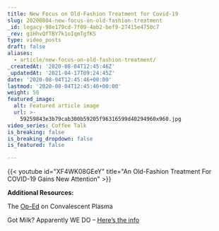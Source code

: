 ```yaml
---
title: New Focus on Old-Fashion Treatment for Covid-19
slug: 20200804-new-focus-on-old-fashion-treatment
_id: legacy-98e179cd-7f09-4ab2-bef9-27415e4750c7
_rev: g1HhvQfTBY7k1oIqmTgfKS
type: video_posts
draft: false
aliases:
  - article/new-focus-on-old-fashion-treatment/
_createdAt: '2020-08-04T12:45:46Z'
_updatedAt: '2021-04-17T09:24:45Z'
date: '2020-08-04T12:45:46+00:00'
lastmod: '2020-08-04T12:45:46+00:00'
weight: 50
featured_image:
  alt: Featured article image
  url: >-
    59259843e3b79cab300b59205f96316599d40294960x960.jpg
video_series: Coffee Talk
is_breaking: false
is_breaking_dropdown: false
is_featured: false

---
```

{{< youtube id="XF4WK08GEeY" title="An Old-Fashion Treatment For COVID-19 Gains New Attention" >}}

**Additional Resources:**

The [Op-Ed](https://smarthernews.com/article/four-former-fda-commissioners-advocating-for-better-studies-on-convalescent-plasma-therapy/) on Convalescent Plasma

Got Milk? Apparently WE DO – [Here’s the info](https://smarthernews.com/article/yin-woon-rani-ceo-of-milkpep-on-the-exceptional-rise-in-milk-sales-in-america-during-the-covid-19-pandemic/)